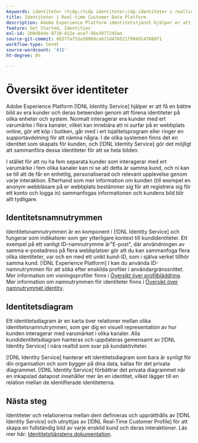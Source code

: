 ```yaml
---
keywords: identiteter rtcdp;rtcdp identiteter;cdp-identiteter i realtid
title: Identiteter i Real-time Customer Data Platform
description: Adobe Experience Platform identitetstjänst hjälper er att få en bättre bild av era kunder och deras beteende genom att knyta samman identiteter mellan olika enheter och system.
feature: Get Started, Identities
exl-id: 2b0d84de-9710-412e-ace7-56e3977245aa
source-git-commit: db57fa753a3980dca671d476521f9849147880f1
workflow-type: tm+mt
source-wordcount: '431'
ht-degree: 0%

---
```


# Översikt över identiteter

Adobe Experience Platform [!DNL Identity Service] hjälper er att få en bättre bild av era kunder och deras beteenden genom att förena identiteter på olika enheter och system. Normalt interagerar era kunder med ert varumärke i flera kanaler, vilket kan innebära att ni surfar på er webbplats online, gör ett köp i butiken, går med i ert lojalitetsprogram eller ringer en supportavdelning för att nämna några. I de olika systemen finns det en identitet som skapats för kunden, och [!DNL Identity Service] gör det möjligt att sammanföra dessa identiteter för att se hela bilden.

I stället för att nu ha fem separata kunder som interagerar med ert varumärke i fem olika kanaler kan ni se att detta är samma kund, och ni kan se till att de får en enhetlig, personaliserad och relevant upplevelse genom varje interaktion. Efterhand som mer information om kunden (till exempel en anonym webbläsare på er webbplats bestämmer sig för att registrera sig för ett konto och logga in) sammanfogas informationen och kundens bild blir allt tydligare.

## Identitetsnamnutrymmen

Identitetsnamnutrymmen är en komponent i [!DNL Identity Service] och fungerar som indikatorer som ger ytterligare kontext till kundidentiteter. Ett exempel på ett vanligt ID-namnutrymme är&quot;E-post&quot;, där användningen av samma e-postadress på flera webbplatser gör att du kan sammanfoga flera olika identiteter, var och en med ett unikt kund-ID, som i själva verket tillhör samma kund. [!DNL Experience Platform] I kan du använda ID-namnutrymmen för att söka efter enskilda profiler i användargränssnittet. Mer information om visningsprofiler finns i [Översikt över profilbläddring](profile-browse.md). Mer information om namnutrymmen för identiteter finns i [Översikt över namnutrymmet identity](../../identity-service/namespaces.md).

## Identitetsdiagram

Ett identitetsdiagram är en karta över relationer mellan olika identitetsnamnutrymmen, som ger dig en visuell representation av hur kunden interagerar med varumärket i olika kanaler. Alla kundidentitetsdiagram hanteras och uppdateras gemensamt av [!DNL Identity Service] i nära realtid som svar på kundaktiviteter.

[!DNL Identity Service] hanterar ett identitetsdiagram som bara är synligt för din organisation och som bygger på dina data, kallas för det privata diagrammet. [!DNL Identity Service] förbättrar det privata diagrammet när en inkapslad datapost innehåller mer än en identitet, vilket lägger till en relation mellan de identifierade identiteterna.

## Nästa steg

Identiteter och relationerna mellan dem definieras och upprätthålls av [!DNL Identity Service] och utnyttjas av [!DNL Real-Time Customer Profile] för att skapa en fullständig bild av varje enskild kund och deras interaktioner. Läs mer här: [Identitetstjänstens dokumentation](../../identity-service/home.md).
